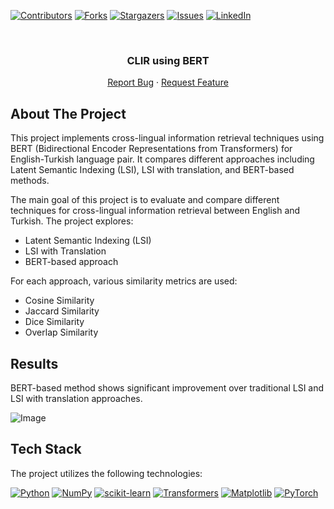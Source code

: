 <a name="readme-top"></a>


<!-- PROJECT SHIELDS -->
[![Contributors][contributors-shield]][contributors-url]
[![Forks][forks-shield]][forks-url]
[![Stargazers][stars-shield]][stars-url]
[![Issues][issues-shield]][issues-url]
[![LinkedIn][linkedin-shield]][linkedin-url]



<!-- PROJECT LOGO -->
<br />
<div align="center">

<h3 align="center">CLIR using BERT</h3>

  <p align="center">
<!--     <a href="https://github.com/youssef-mansor/CLIF-using-BERT">View Demo</a> -->
<!--     · -->
    <a href="https://github.com/youssef-mansor/CLIF-using-BERT/issues">Report Bug</a>
    ·
    <a href="https://github.com/youssef-mansor/CLIF-using-BERT/issues">Request Feature</a>
  </p>
</div>


<!-- ABOUT THE PROJECT -->


## About The Project

This project implements cross-lingual information retrieval techniques using BERT (Bidirectional Encoder Representations from Transformers) for English-Turkish language pair. It compares different approaches including Latent Semantic Indexing (LSI), LSI with translation, and BERT-based methods.

The main goal of this project is to evaluate and compare different techniques for cross-lingual information retrieval between English and Turkish. The project explores:

- Latent Semantic Indexing (LSI)
- LSI with Translation
- BERT-based approach

For each approach, various similarity metrics are used:

- Cosine Similarity
- Jaccard Similarity
- Dice Similarity
- Overlap Similarity

## Results

BERT-based method shows significant improvement over traditional LSI and LSI with translation approaches.

![Image](images/CLIR_comparison.png)

## Tech Stack

The project utilizes the following technologies:

[![Python](https://img.shields.io/badge/python-3670A0?style=for-the-badge&logo=python&logoColor=ffdd54)](https://www.python.org/)
[![NumPy](https://img.shields.io/badge/numpy-%23013243.svg?style=for-the-badge&logo=numpy&logoColor=white)](https://numpy.org/)
[![scikit-learn](https://img.shields.io/badge/scikit--learn-%23F7931E.svg?style=for-the-badge&logo=scikit-learn&logoColor=white)](https://scikit-learn.org/)
[![Transformers](https://img.shields.io/badge/Transformers-FF6F00?style=for-the-badge&logo=Transformers&logoColor=white)](https://huggingface.co/transformers/)
[![Matplotlib](https://img.shields.io/badge/Matplotlib-%23ffffff.svg?style=for-the-badge&logo=Matplotlib&logoColor=black)](https://matplotlib.org/)
[![PyTorch](https://img.shields.io/badge/PyTorch-%23EE4C2C.svg?style=for-the-badge&logo=PyTorch&logoColor=white)](https://pytorch.org/)





<!-- MARKDOWN LINKS & IMAGES -->
[contributors-shield]: https://img.shields.io/github/contributors/youssef-mansor/CLIF-using-BERT.svg?style=for-the-badge
[contributors-url]: https://github.com/youssef-mansor/CLIF-using-BERT/graphs/contributors
[forks-shield]: https://img.shields.io/github/forks/youssef-mansor/CLIF-using-BERT.svg?style=for-the-badge
[forks-url]: https://github.com/youssef-mansor/CLIF-using-BERT/network/members
[stars-shield]: https://img.shields.io/github/stars/youssef-mansor/CLIF-using-BERT.svg?style=for-the-badge
[stars-url]: https://github.com/youssef-mansor/CLIF-using-BERT/stargazers
[issues-shield]: https://img.shields.io/github/issues/youssef-mansor/CLIF-using-BERT.svg?style=for-the-badge
[issues-url]: https://github.com/youssef-mansor/CLIF-using-BERT/issues
[license-shield]: https://img.shields.io/github/license/youssef-mansor/CLIF-using-BERT.svg?style=for-the-badge
[license-url]: https://github.com/youssef-mansor/CLIF-using-BERT/blob/main/LICENSE
[linkedin-shield]: https://img.shields.io/badge/-LinkedIn-black.svg?style=for-the-badge&logo=linkedin&colorB=555
[linkedin-url]: https://www.linkedin.com/in/youssef-m-86a690174/
[product-screenshot]: images/screenshot.png

